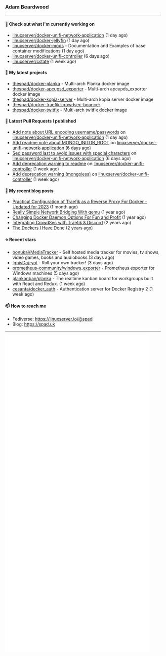### Adam Beardwood
---
#### 👷 Check out what I'm currently working on

- [linuxserver/docker-unifi-network-application](https://github.com/linuxserver/docker-unifi-network-application) (1 day ago)
- [linuxserver/docker-jellyfin](https://github.com/linuxserver/docker-jellyfin) (1 day ago)
- [linuxserver/docker-mods](https://github.com/linuxserver/docker-mods) - Documentation and Examples of base container modifications (1 day ago)
- [linuxserver/docker-unifi-controller](https://github.com/linuxserver/docker-unifi-controller) (6 days ago)
- [linuxserver/cstate](https://github.com/linuxserver/cstate) (1 week ago)

#### 🌱 My latest projects

- [thespad/docker-planka](https://github.com/thespad/docker-planka) - Multi-arch Planka docker image
- [thespad/docker-apcupsd_exporter](https://github.com/thespad/docker-apcupsd_exporter) - Multi-arch apcupds_exporter docker image
- [thespad/docker-kopia-server](https://github.com/thespad/docker-kopia-server) - Multi-arch kopia server docker image 
- [thespad/docker-traefik-crowdsec-bouncer](https://github.com/thespad/docker-traefik-crowdsec-bouncer)
- [thespad/docker-twitfix](https://github.com/thespad/docker-twitfix) - Multi-arch twitfix docker image

#### 🔨 Latest Pull Requests I published

- [Add note about URL encoding username/passwords](https://github.com/linuxserver/docker-unifi-network-application/pull/7) on [linuxserver/docker-unifi-network-application](https://github.com/linuxserver/docker-unifi-network-application) (1 day ago)
- [Add readme note about MONGO_INITDB_ROOT](https://github.com/linuxserver/docker-unifi-network-application/pull/3) on [linuxserver/docker-unifi-network-application](https://github.com/linuxserver/docker-unifi-network-application) (6 days ago)
- [Sed password last to avoid issues with special characters](https://github.com/linuxserver/docker-unifi-network-application/pull/2) on [linuxserver/docker-unifi-network-application](https://github.com/linuxserver/docker-unifi-network-application) (6 days ago)
- [Add deprecation warning to readme](https://github.com/linuxserver/docker-unifi-controller/pull/223) on [linuxserver/docker-unifi-controller](https://github.com/linuxserver/docker-unifi-controller) (1 week ago)
- [Add deprecation warning (mongoless)](https://github.com/linuxserver/docker-unifi-controller/pull/222) on [linuxserver/docker-unifi-controller](https://github.com/linuxserver/docker-unifi-controller) (1 week ago)

#### 📜 My recent blog posts

- [Practical Configuration of Traefik as a Reverse Proxy For Docker - Updated for 2023](https://spad.uk/practical-configuration-of-traefik-as-a-reverse-proxy-for-docker-updated-for-2023/) (1 month ago)
- [Really Simple Network Bridging With qemu](https://spad.uk/really-simple-network-bridging-with-qemu/) (1 year ago)
- [Changing Docker Daemon Options For Fun and Profit](https://spad.uk/changing-docker-daemon-options-for-fun-and-profit/) (1 year ago)
- [Integrating CrowdSec with Traefik &amp; Discord](https://spad.uk/integrating-crowdsec-with-traefik-discord/) (2 years ago)
- [The Dockers I Have Done](https://spad.uk/the-dockers-ive-done/) (2 years ago)

#### ⭐ Recent stars

- [bonukai/MediaTracker](https://github.com/bonukai/MediaTracker) - Self hosted media tracker for movies, tv shows, video games, books and audiobooks (3 days ago)
- [IgnisDa/ryot](https://github.com/IgnisDa/ryot) - Roll your own tracker! (3 days ago)
- [prometheus-community/windows_exporter](https://github.com/prometheus-community/windows_exporter) - Prometheus exporter for Windows machines (5 days ago)
- [plankanban/planka](https://github.com/plankanban/planka) - The realtime kanban board for workgroups built with React and Redux. (1 week ago)
- [cesanta/docker_auth](https://github.com/cesanta/docker_auth) - Authentication server for Docker Registry 2 (1 week ago)

#### 📫 How to reach me
- Fediverse: https://linuxserver.io/@spad
- Blog: https://spad.uk
---
<img src="https://raw.githubusercontent.com/thespad/thespad/main/github-metrics.svg">
